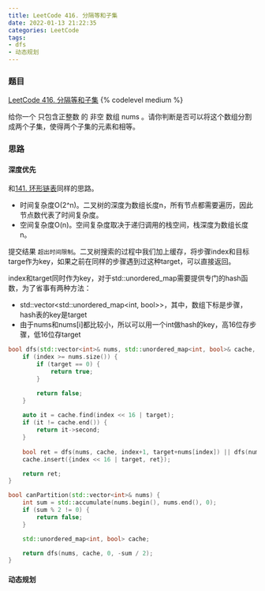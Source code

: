 ```yaml
---
title: LeetCode 416. 分隔等和子集
date: 2022-01-13 21:22:35
categories: LeetCode
tags:
- dfs
- 动态规划
---
```


### 题目
[LeetCode 416. 分隔等和子集](https://leetcode-cn.com/problems/partition-equal-subset-sum/)
{% codelevel medium %}

给你一个 只包含正整数 的 非空 数组 nums 。请你判断是否可以将这个数组分割成两个子集，使得两个子集的元素和相等。
<!-- more -->

### 思路
#### 深度优先
和[141. 环形链表](/posts/target-sum/)同样的思路。

- 时间复杂度O(2^n)。二叉树的深度为数组长度n，所有节点都需要遍历，因此节点数代表了时间复杂度。
- 空间复杂度O(n)。空间复杂度取决于递归调用的栈空间，栈深度为数组长度n。

提交结果 `超出时间限制`。二叉树搜索的过程中我们加上缓存，将步骤index和目标targe作为key，如果之前在同样的步骤遇到过这种target，可以直接返回。

index和target同时作为key，对于std::unordered_map需要提供专门的hash函数，为了省事有两种方法：

- std::vector<std::unordered_map<int, bool>>，其中，数组下标是步骤，hash表的key是target
- 由于nums和nums[i]都比较小，所以可以用一个int做hash的key，高16位存步骤，低16位存target

``` cpp
bool dfs(std::vector<int>& nums, std::unordered_map<int, bool>& cache, int index, int target) {
    if (index >= nums.size()) {
        if (target == 0) {
            return true;
        }

        return false;
    }
    
    auto it = cache.find(index << 16 | target);
    if (it != cache.end()) {
        return it->second;
    }
    
    bool ret = dfs(nums, cache, index+1, target+nums[index]) || dfs(nums, cache, index+1, target);
    cache.insert({index << 16 | target, ret});

    return ret;
}

bool canPartition(std::vector<int>& nums) {
    int sum = std::accumulate(nums.begin(), nums.end(), 0);
    if (sum % 2 != 0) {
        return false;
    }

    std::unordered_map<int, bool> cache;

    return dfs(nums, cache, 0, -sum / 2);   
}
```

#### 动态规划
